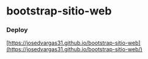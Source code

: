 # bootstrap-sitio-web

### Deploy
[https://josedvargas31.github.io/bootstrap-sitio-web](https://josedvargas31.github.io/bootstrap-sitio-web/)
